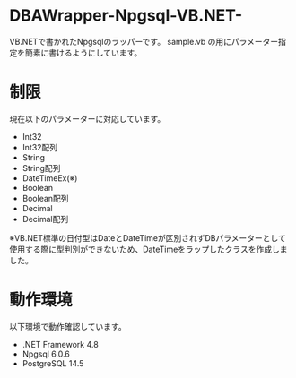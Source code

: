 # DBAWrapper-Npgsql-VB.NET-
VB.NETで書かれたNpgsqlのラッパーです。
sample.vb の用にパラメーター指定を簡素に書けるようにしています。

# 制限
現在以下のパラメーターに対応しています。

- Int32
- Int32配列
- String
- String配列
- DateTimeEx(※)
- Boolean
- Boolean配列
- Decimal
- Decimal配列

※VB.NET標準の日付型はDateとDateTimeが区別されずDBパラメーターとして使用する際に型判別ができないため、DateTimeをラップしたクラスを作成しました。

# 動作環境
以下環境で動作確認しています。
- .NET Framework 4.8
- Npgsql 6.0.6
- PostgreSQL 14.5
